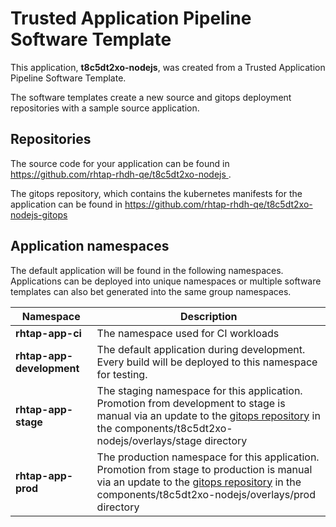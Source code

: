 # Trusted Application Pipeline Software Template

This application, **t8c5dt2xo-nodejs**, was created from a Trusted Application Pipeline Software Template.

The software templates create a new source and gitops deployment repositories with a sample source application. 

## Repositories

The source code for your application can be found in [https://github.com/rhtap-rhdh-qe/t8c5dt2xo-nodejs ](https://github.com/rhtap-rhdh-qe/t8c5dt2xo-nodejs ).
 
The gitops repository, which contains the kubernetes manifests for the application can be found in 
[https://github.com/rhtap-rhdh-qe/t8c5dt2xo-nodejs-gitops ](https://github.com/rhtap-rhdh-qe/t8c5dt2xo-nodejs-gitops ) 

## Application namespaces 

The default application will be found in the following namespaces. Applications can be deployed into unique namespaces or multiple software templates can also bet generated into the same group namespaces.  

|  Namespace   |  Description   |  
| -------- | -------- |
| **rhtap-app-ci** | The namespace used for CI workloads |
| **rhtap-app-development** | The default application during development. Every build will be deployed to this namespace for testing. |
| **rhtap-app-stage** | The staging namespace for this application. Promotion from development to stage is manual via an update to the [gitops repository](https://github.com/rhtap-rhdh-qe/t8c5dt2xo-nodejs-gitops ) in the components/t8c5dt2xo-nodejs/overlays/stage directory |
| **rhtap-app-prod** | The production namespace for this application. Promotion from stage to production is manual via an update to the [gitops repository](https://github.com/rhtap-rhdh-qe/t8c5dt2xo-nodejs-gitops ) in the components/t8c5dt2xo-nodejs/overlays/prod directory |